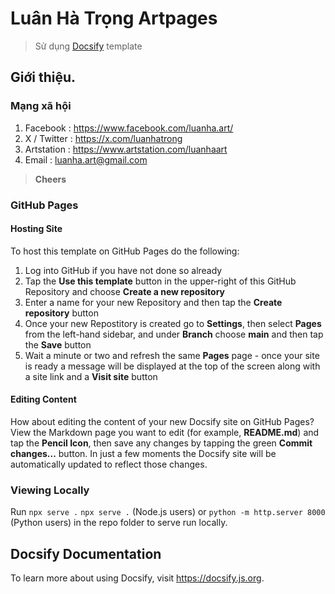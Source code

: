# Luân Hà Trọng Artpages 

> Sử dụng [Docsify](https://github.com/docsifyjs/docsify/) template

## Giới thiệu.

### Mạng xã hội

1. Facebook : https://www.facebook.com/luanha.art/
2. X / Twitter : https://x.com/luanhatrong
3. Artstation : https://www.artstation.com/luanhaart
4. Email : luanha.art@gmail.com

> **Cheers**

### GitHub Pages

#### Hosting Site

To host this template on GitHub Pages do the following:  

1. Log into GitHub if you have not done so already
2. Tap the **Use this template** button in the upper-right of this GitHub Repository and choose **Create a new repository**
3. Enter a name for your new Repository and then tap the **Create repository** button
4. Once your new Repostitory is created go to **Settings**, then select **Pages** from the left-hand sidebar, and under **Branch** choose **main** and then tap the **Save** button
5. Wait a minute or two and refresh the same **Pages** page - once your site is ready a message will be displayed at the top of the screen along with a site link and a **Visit site** button

#### Editing Content

How about editing the content of your new Docsify site on GitHub Pages? View the Markdown page you want to edit (for example, **README.md**) and tap the **Pencil Icon**, then save any changes by tapping the green **Commit changes...** button. In just a few moments the Docsify site will be automatically updated to reflect those changes.

### Viewing Locally 
Run `npx serve .` ``npx serve .`` (Node.js users) or `python -m http.server 8000` (Python users) in the repo folder to serve run locally.

## Docsify Documentation

To learn more about using Docsify, visit https://docsify.js.org.
